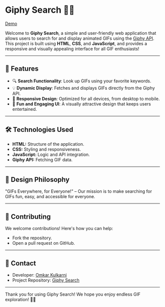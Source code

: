 # Giphy Search 🎥✨
 
[Demo](https://omkarkulkarni2704.github.io/GIF/)         

Welcome to **Giphy Search**, a simple and user-friendly web application that allows users to search for and display animated GIFs using the [Giphy API](https://developers.giphy.com/). This project is built using **HTML**, **CSS**, and **JavaScript**, and provides a responsive and visually appealing interface for all GIF enthusiasts!      

---       

## 🌟 Features

- 🔍 **Search Functionality**: Look up GIFs using your favorite keywords.
- 💡 **Dynamic Display**: Fetches and displays GIFs directly from the Giphy API.
- 📱 **Responsive Design**: Optimized for all devices, from desktop to mobile.
- 🎉 **Fun and Engaging UI**: A visually attractive design that keeps users entertained.

---

## 🛠️ Technologies Used

* **HTML:** Structure of the application.
* **CSS:** Styling and responsiveness.
* **JavaScript:** Logic and API integration.
* **Giphy API:** Fetching GIF data.

---

## 🎨 Design Philosophy

"GIFs Everywhere, for Everyone!" – Our mission is to make searching for GIFs fun, easy, and accessible for everyone.

---

## 🤝 Contributing
We welcome contributions! Here's how you can help:

* Fork the repository.
* Open a pull request on GitHub.

---

## 💬 Contact

* Developer: [Omkar Kulkarni](https://github.com/omkarkulkarni2704)
* Project Repository: [Giphy Search](https://github.com/omkarkulkarni2704/GIPHY-Search)

---

Thank you for using Giphy Search! We hope you enjoy endless GIF exploration! 🎥✨










